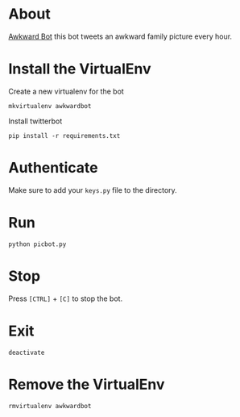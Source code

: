 # About

[Awkward Bot](https://twitter.com/awk_bot) this bot tweets an awkward family picture every hour.

# Install the VirtualEnv

Create a new virtualenv for the bot

	mkvirtualenv awkwardbot
	
Install twitterbot
	
	pip install -r requirements.txt

# Authenticate

Make sure to add your `keys.py` file to the directory.


# Run

	python picbot.py
	
# Stop

Press `[CTRL]` + `[C]` to stop the bot.

# Exit
	
	deactivate

# Remove the VirtualEnv

	rmvirtualenv awkwardbot
	

